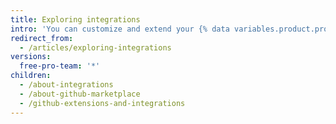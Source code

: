 ```yaml
---
title: Exploring integrations
intro: 'You can customize and extend your {% data variables.product.product_name %} workflow with tools and services built by the {% data variables.product.product_name %} community.'
redirect_from:
  - /articles/exploring-integrations
versions:
  free-pro-team: '*'
children:
  - /about-integrations
  - /about-github-marketplace
  - /github-extensions-and-integrations
---
```


